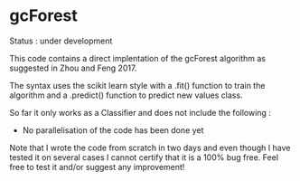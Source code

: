 # gcForest 
Status : under development

This code contains a direct implentation of the gcForest algorithm as suggested in Zhou and Feng 2017.

The syntax uses the scikit learn style with a .fit() function to train the algorithm and a .predict() function to predict new values class.

So far it only works as a Classifier and does not include the following :
- No parallelisation of the code has been done yet

Note that I wrote the code from scratch in two days and even though I have tested it on several cases I cannot certify that it is a 100% bug free.
Feel free to test it and/or suggest any improvement!
